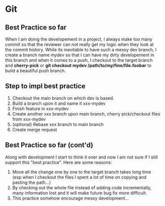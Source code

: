 # Git

## Best Practice so far
When I am doing the developement in a project, I always make too many commit so that the reviewer can not really get my logic when they look at the commit history. 
While its inevitable to have such a messy dev branch, I create a branch name *mydev* so that I can have my dirty developement in this branch and when it comes to a push, I checkout to the target branch and **cherry-pick** or **git checkout mydev /path/to/my/fine/file.foobar** to build a beautiful push branch.

## Step to impl best practice
1. Checkout the main branch on which dev is based.
1. Build a branch upon it and name it xxx-mydev
1. Finish feature in xxx-mydev
1. Create another xxx branch upon main branch, cherry pick/checkout files from xxx-mydev
1. (optional) Rebase xxx branch to main branch
1. Create merge request 

## Best Practice so far (cont'd)
Along with development I start to think it over and now I am not sure if I still support this "best practice". Here are some reasons:
1. Move all the change one by one to the target branch takes long time (esp when I checkout the files I spent a lot of time on copying and pasting the path...)
1. By checking out the whole file instead of adding code incrementally, many information lost and it will make future bug fix more difficult.
1. This practice somehow encourage messy development...

